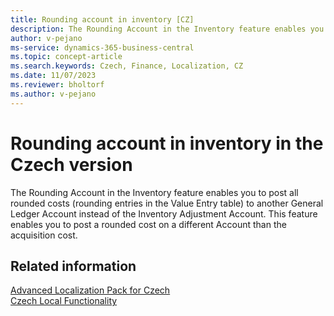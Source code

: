 ```yaml
---
title: Rounding account in inventory [CZ]
description: The Rounding Account in the Inventory feature enables you to post all rounded costs to another General Ledger Account instead of the Inventory Adjustment Account.
author: v-pejano
ms-service: dynamics-365-business-central
ms.topic: concept-article
ms.search.keywords: Czech, Finance, Localization, CZ
ms.date: 11/07/2023
ms.reviewer: bholtorf
ms.author: v-pejano
---
```

# Rounding account in inventory in the Czech version
The Rounding Account in the Inventory feature enables you to post all rounded costs (rounding entries in the Value Entry table) to another General Ledger Account instead of the Inventory Adjustment Account. This feature enables you to post a rounded cost on a different Account than the acquisition cost.

## Related information

[Advanced Localization Pack for Czech](ui-extensions-advanced-localization-pack-cz.md)  
[Czech Local Functionality](czech-local-functionality.md)  
